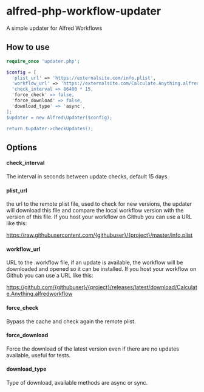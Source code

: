 # alfred-php-workflow-updater
A simple updater for Alfred Workflows

## How to use

```php
require_once 'updater.php';

$config = [
  'plist_url' => 'https://externalsite.com/info.plist',
  'workflow_url' => 'https://externalsite.com/Calculate.Anything.alfredworkflow',
  'check_interval => 86400 * 15,
  'force_check' => false,
  'force_download' => false,
  'download_type' => 'async',
];
$updater = new Alfred\Updater($config);

return $updater->checkUpdates();
```

## Options

#### check_interval
The interval in seconds between update checks, default 15 days.

#### plist_url
the url to the remote plist file, used to check for new versions, the updater will download this file and compare the local workflow version with the version of this file. If you host your workflow on Github you can use a URL like this:

https://raw.githubusercontent.com/{githubuser}/{project}/master/info.plist

#### workflow_url
URL to the .workflow file, if an update is available, the workflow will be downloaded and opened so it can be installed. If you host your workflow on Github you can use a URL like this:

https://github.com/{githubuser}/{project}/releases/latest/download/Calculate.Anything.alfredworkflow


#### force_check
Bypass the cache and check again the remote plist.

#### force_download
Force the download of the latest version even if there are no updates available, useful for tests.

#### download_type
Type of download, available methods are async or sync.
